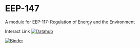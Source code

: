 # EEP-147
A module for EEP-117: Regulation of Energy and the Environment


Interact Link [![Datahub](https://img.shields.io/badge/Launch-UCB%20Datahub-blue.svg)](http://datahub.berkeley.edu/user-redirect/interact?account=ds-modules&repo=EEP-147&branch=master&path=)

[![Binder](https://mybinder.org/badge_logo.svg)](https://mybinder.org/v2/gh/ds-modules/EEP-147/master)
